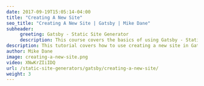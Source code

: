 ```yaml
---
date: 2017-09-19T15:05:14-04:00
title: "Creating A New Site"
seo_title: "Creating A New Site | Gatsby | Mike Dane"
subheader:
     greeting: Gatsby - Static Site Generator
     description: This course covers the basics of using Gatsby - Static Site Generator. Work your way through the videos/articles and I'll teach you everything you need to know to create a professional and scalable website or blog!
description: This tutorial covers how to use creating a new site in Gatsby -  Static Site Generator.
author: Mike Dane
image: creating-a-new-site.png
video: XNwKrZIiIDQ
url: /static-site-generators/gatsby/creating-a-new-site/
weight: 3
---
```

